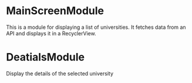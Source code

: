 # MainScreenModule

This is a module for displaying a list of universities. It fetches data from an API and displays it in a RecyclerView.

# DeatialsModule
Display the details of the selected university

